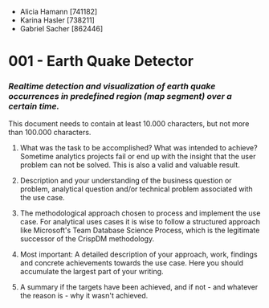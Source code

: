 - Alicia Hamann [741182]
- Karina Hasler [738211]
- Gabriel Sacher [862446]

# 001 - Earth Quake Detector
### *Realtime detection and visualization of earth quake occurrences in predefined region (map segment) over a certain time.*

This document needs to contain at least 10.000 characters, but not more than 100.000 characters.

1. What was the task to be accomplished? What was intended to achieve? Sometime analytics projects fail or end up with the insight that the user problem can not be solved. This is also a valid and valuable result.

2. Description and your understanding of the business question or problem, analytical question and/or technical problem associated with the use case.

3. The methodological approach chosen to process and implement the use case.
For analytical uses cases it is wise to follow a structured approach like Microsoft's Team Database Science Process, which is the legitimate successor of the CrispDM methodology.

4. Most important: A detailed description of your approach, work, findings and concrete achievements towards the use case. Here you should accumulate the largest part of your writing.

5. A summary if the targets have been achieved, and if not - and whatever the reason is - why it wasn't achieved.
